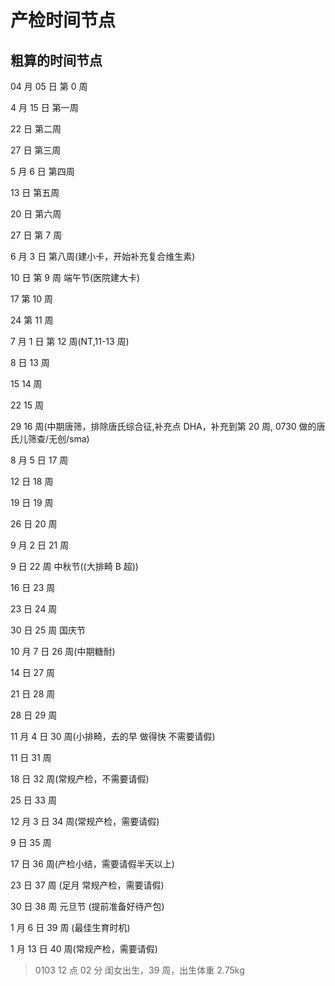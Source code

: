 # 产检时间节点

## 粗算的时间节点

04 月 05 日 第 0 周

4 月 15 日 第一周

22 日 第二周

27 日 第三周

5 月 6 日 第四周

13 日 第五周

20 日 第六周

27 日 第 7 周

6 月 3 日 第八周(建小卡，开始补充复合维生素)

10 日 第 9 周 端午节(医院建大卡)

17 第 10 周

24 第 11 周

7 月 1 日 第 12 周(NT,11-13 周)

8 日 13 周

15 14 周

22 15 周

29 16 周(中期唐筛，排除唐氏综合征,补充点 DHA，补充到第 20 周, 0730 做的唐氏儿筛查/无创/sma)

8 月 5 日 17 周

12 日 18 周

19 日 19 周

26 日 20 周

9 月 2 日 21 周

9 日 22 周 中秋节((大排畸 B 超))

16 日 23 周

23 日 24 周

30 日 25 周 国庆节

10 月 7 日 26 周(中期糖耐)

14 日 27 周

21 日 28 周

28 日 29 周

11 月 4 日 30 周(小排畸，去的早 做得快 不需要请假)

11 日 31 周

18 日 32 周(常规产检，不需要请假)

25 日 33 周

12 月 3 日 34 周(常规产检，需要请假)

9 日 35 周

17 日 36 周(产检小结，需要请假半天以上)

23 日 37 周 (足月 常规产检，需要请假)

30 日 38 周 元旦节 (提前准备好待产包)

1 月 6 日 39 周 (最佳生育时机)

1 月 13 日 40 周(常规产检，需要请假)

> 0103 12 点 02 分 闺女出生，39 周，出生体重 2.75kg
